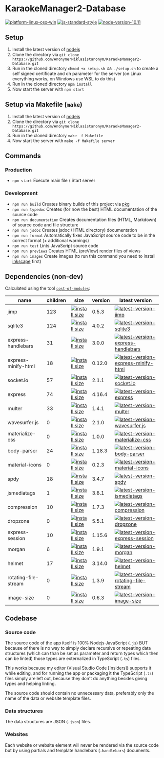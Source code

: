 # KaraokeManager2-Database

[![platform-linux-osx-win](https://img.shields.io/badge/platform-linux%20%7C%20osx%20%7C%20win-lightgrey.svg)](https://nodejs.org/en/download/current/)
[![js-standard-style](https://img.shields.io/badge/code%20style-standard-brightgreen.svg)](http://standardjs.com)
[![node-version-10.11](https://img.shields.io/badge/node-v10.11-blue.svg)](https://nodejs.org/en/blog/release/v10.11.0/)

## Setup

1. Install the latest version of [nodejs](https://nodejs.org/en/download/current/)
2. Clone the directory via `git clone https://github.com/AnonymerNiklasistanonym/KaraokeManager2-Database.git`
3. Run in the cloned directory `chmod +x setup.sh && ./setup.sh` to create a self signed certificate and dh parameter for the server (on Linux everything works, on Windows use WSL to do this)
4. Run in the cloned directory `npm install`
5. Now start the server with `npm start`

## Setup via Makefile (`make`)

1. Install the latest version of [nodejs](https://nodejs.org/en/download/current/)
2. Clone the directory via `git clone https://github.com/AnonymerNiklasistanonym/KaraokeManager2-Database.git`
3. Run in the cloned directory `make -f Makefile`
4. Now start the server with `make -f Makefile server`

## Commands

### Production

- `npm start` Execute main file / Start server

### Development

- `npm run build` Creates binary builds of this project via [pkg](https://github.com/zeit/pkg)
- `npm run typedoc` Creates (for now the best) HTML documentation of the source code
- `npm run documentation` Creates documentation files (HTML, Markdown) of source code and file structure
- `npm run jsdoc` Creates jsdoc (HTML directory) documentation
- `npm run format` Automatically fixes JavaScript source code to be in the correct format (+ additional warnings)
- `npm run test` Lints JavaScript source code
- `npm run previews` Creates HTML (preView) render files of views
- `npm run images` Create images (to run this command you need to install [inkscape](https://inkscape.org/en/release/0.92.3/) first)

## Dependencies (non-dev)

Calculated using the tool [`cost-of-modules`](https://github.com/siddharthkp/cost-of-modules):

name | children | size | version | latest version
---- | -------- | --------- | ------- | ---------------
jimp | 123 | [![install size](https://packagephobia.now.sh/badge?p=jimp)](https://packagephobia.now.sh/result?p=jimp) | 0.5.3 | [![latest-version-jimp](https://badge.fury.io/js/jimp.svg)](https://www.npmjs.com/package/jimp)
sqlite3 | 124 | [![install size](https://packagephobia.now.sh/badge?p=sqlite3)](https://packagephobia.now.sh/result?p=sqlite3) | 4.0.2 | [![latest-version-sqlite3](https://badge.fury.io/js/sqlite3.svg)](https://www.npmjs.com/package/sqlite3)
express-handlebars | 31 | [![install size](https://packagephobia.now.sh/badge?p=express-handlebars)](https://packagephobia.now.sh/result?p=express-handlebars) | 3.0.0 | [![latest-version-express-handlebars](https://badge.fury.io/js/express-handlebars.svg)](https://www.npmjs.com/package/express-handlebars)
express-minify-html | 18 | [![install size](https://packagephobia.now.sh/badge?p=express-minify-html)](https://packagephobia.now.sh/result?p=express-minify-html) | 0.12.0 | [![latest-version-express-minify-html](https://badge.fury.io/js/express-minify-html.svg)](https://www.npmjs.com/package/express-minify-html)
socket.io | 57 | [![install size](https://packagephobia.now.sh/badge?p=socket.io)](https://packagephobia.now.sh/result?p=socket.io) | 2.1.1 | [![latest-version-socket.io](https://badge.fury.io/js/socket.io.svg)](https://www.npmjs.com/package/socket.io)
express | 74 | [![install size](https://packagephobia.now.sh/badge?p=express)](https://packagephobia.now.sh/result?p=express) | 4.16.4 | [![latest-version-express](https://badge.fury.io/js/express.svg)](https://www.npmjs.com/package/express)
multer | 33 | [![install size](https://packagephobia.now.sh/badge?p=multer)](https://packagephobia.now.sh/result?p=multer) | 1.4.1 | [![latest-version-multer](https://badge.fury.io/js/multer.svg)](https://www.npmjs.com/package/multer)
wavesurfer.js | 0 | [![install size](https://packagephobia.now.sh/badge?p=wavesurfer.js)](https://packagephobia.now.sh/result?p=wavesurfer.js) | 2.1.0 | [![latest-version-wavesurfer.js](https://badge.fury.io/js/wavesurfer.js.svg)](https://www.npmjs.com/package/wavesurfer.js)
materialize-css | 0 | [![install size](https://packagephobia.now.sh/badge?p=materialize-css)](https://packagephobia.now.sh/result?p=materialize-css) | 1.0.0 | [![latest-version-materialize-css](https://badge.fury.io/js/materialize-css.svg)](https://www.npmjs.com/package/materialize-css)
body-parser | 24 | [![install size](https://packagephobia.now.sh/badge?p=body-parser)](https://packagephobia.now.sh/result?p=body-parser) | 1.18.3 | [![latest-version-body-parser](https://badge.fury.io/js/body-parser.svg)](https://www.npmjs.com/package/body-parser)
material-icons | 0 | [![install size](https://packagephobia.now.sh/badge?p=material-icons)](https://packagephobia.now.sh/result?p=material-icons) | 0.2.3 | [![latest-version-material-icons](https://badge.fury.io/js/material-icons.svg)](https://www.npmjs.com/package/material-icons)
spdy | 18 | [![install size](https://packagephobia.now.sh/badge?p=spdy)](https://packagephobia.now.sh/result?p=spdy) | 3.4.7 | [![latest-version-spdy](https://badge.fury.io/js/spdy.svg)](https://www.npmjs.com/package/spdy)
jsmediatags | 1 | [![install size](https://packagephobia.now.sh/badge?p=jsmediatags)](https://packagephobia.now.sh/result?p=jsmediatags) | 3.8.1 | [![latest-version-jsmediatags](https://badge.fury.io/js/jsmediatags.svg)](https://www.npmjs.com/package/jsmediatags)
compression | 10 | [![install size](https://packagephobia.now.sh/badge?p=compression)](https://packagephobia.now.sh/result?p=compression) | 1.7.3 | [![latest-version-compression](https://badge.fury.io/js/compression.svg)](https://www.npmjs.com/package/compression)
dropzone | 0 | [![install size](https://packagephobia.now.sh/badge?p=dropzone)](https://packagephobia.now.sh/result?p=dropzone) | 5.5.1 | [![latest-version-dropzone](https://badge.fury.io/js/dropzone.svg)](https://www.npmjs.com/package/dropzone)
express-session | 10 | [![install size](https://packagephobia.now.sh/badge?p=express-session)](https://packagephobia.now.sh/result?p=express-session) | 1.15.6 | [![latest-version-express-session](https://badge.fury.io/js/express-session.svg)](https://www.npmjs.com/package/express-session)
morgan | 6 | [![install size](https://packagephobia.now.sh/badge?p=morgan)](https://packagephobia.now.sh/result?p=morgan) | 1.9.1 | [![latest-version-morgan](https://badge.fury.io/js/morgan.svg)](https://www.npmjs.com/package/morgan)
helmet | 17 | [![install size](https://packagephobia.now.sh/badge?p=helmet)](https://packagephobia.now.sh/result?p=helmet) | 3.14.0 | [![latest-version-helmet](https://badge.fury.io/js/helmet.svg)](https://www.npmjs.com/package/helmet)
rotating-file-stream | 0 | [![install size](https://packagephobia.now.sh/badge?p=rotating-file-stream)](https://packagephobia.now.sh/result?p=rotating-file-stream) | 1.3.9 | [![latest-version-rotating-file-stream](https://badge.fury.io/js/rotating-file-stream.svg)](https://www.npmjs.com/package/rotating-file-stream)
image-size | 0 | [![install size](https://packagephobia.now.sh/badge?p=image-size)](https://packagephobia.now.sh/result?p=image-size) | 0.6.3 | [![latest-version-image-size](https://badge.fury.io/js/image-size.svg)](https://www.npmjs.com/package/image-size)

## Codebase

### Source code

The source code of the app itself is 100% Nodejs JavaScript (`.js`) BUT because of there is no way to simply declare recursive or repeating data structures (which can than be set as parameter and return types which then can be linted) those types are externalized in TypeScript (`.ts`) files.

This works because my editor (Visual Studio Code [Insiders]) supports it while editing, and for running the app or packaging it the TypeScript (`.ts`) files simply are left out, because they don't do anything besides giving types and helping linting.

The source code should contain no unnecessary data, preferably only the name of the data or website template files.

### Data structures

The data structures are JSON (`.json`) files.

### Websites

Each website or website element will never be rendered via the source code but by using partials and template handlebars (`.handlebars`) documents.
